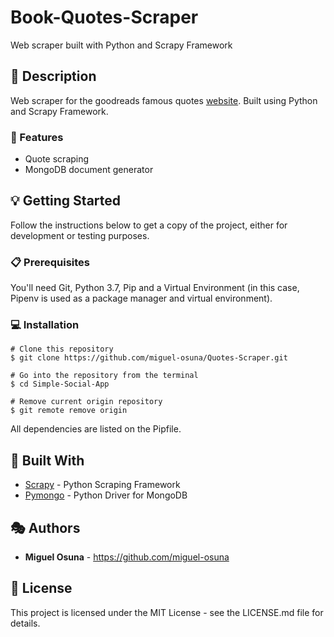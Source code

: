 # Book-Quotes-Scraper
Web scraper built with Python and Scrapy Framework

## :book: Description
Web scraper for the goodreads famous quotes [website](https://www.goodreads.com/quotes). Built using Python and Scrapy Framework. 

### :dart: Features
- Quote scraping
- MongoDB document generator

## :bulb: Getting Started
Follow the instructions below to get a copy of the project, either for development or testing purposes.

### :clipboard: Prerequisites
You'll need Git, Python 3.7, Pip and a Virtual Environment (in this case, Pipenv is used as a package manager and virtual environment).

### :computer: Installation
```
# Clone this repository
$ git clone https://github.com/miguel-osuna/Quotes-Scraper.git

# Go into the repository from the terminal
$ cd Simple-Social-App

# Remove current origin repository
$ git remote remove origin
```

All dependencies are listed on the Pipfile.

## :wrench: Built With
- [Scrapy](https://scrapy.org/) - Python Scraping Framework
- [Pymongo]() - Python Driver for MongoDB

## :performing_arts: Authors

- **Miguel Osuna** - https://github.com/miguel-osuna

## :ledger: License

This project is licensed under the MIT License - see the LICENSE.md file for details.

